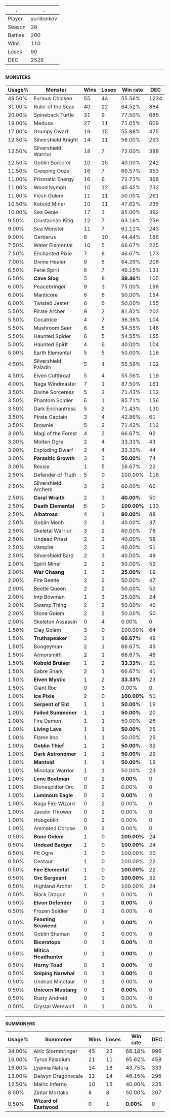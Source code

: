 .|.
|-|-
Player|yuriitonkov
Season|28
Battles|200
Wins|110
Loses|90
DEC|2526

---
**MONSTERS**

Usage%|Monster|Wins|Loses|Win rate|DEC|
-|-|-|-|-|-|
49.50%|Furious Chicken|55|44|55.56%|1234|
31.00%|Ruler of the Seas|40|22|64.52%|884|
20.00%|Spineback Turtle|31|9|77.50%|686|
19.00%|Medusa|27|11|71.05%|609|
17.00%|Grumpy Dwarf|19|15|55.88%|475|
12.50%|Silvershield Knight|14|11|56.00%|293|
12.50%|Silvershield Warrior|18|7|72.00%|388|
12.50%|Goblin Sorcerer|10|15|40.00%|242|
11.50%|Creeping Ooze|16|7|69.57%|353|
11.00%|Prismatic Energy|16|6|72.73%|368|
11.00%|Wood Nymph|10|12|45.45%|232|
11.00%|Flesh Golem|11|11|50.00%|261|
10.50%|Kobold Miner|10|11|47.62%|235|
10.00%|Sea Genie|17|3|85.00%|392|
9.50%|Crustacean King|12|7|63.16%|259|
9.00%|Sea Monster|11|7|61.11%|243|
9.00%|Cerberus|8|10|44.44%|186|
7.50%|Water Elemental|10|5|66.67%|225|
7.50%|Enchanted Pixie|7|8|46.67%|173|
7.00%|Divine Healer|9|5|64.29%|208|
6.50%|Feral Spirit|6|7|46.15%|131|
6.50%|**Cave Slug**|5|8|**38.46%**|105|
6.00%|Peacebringer|9|3|75.00%|198|
6.00%|Manticore|6|6|50.00%|154|
6.00%|Twisted Jester|6|6|50.00%|155|
5.50%|Pirate Archer|9|2|81.82%|202|
5.50%|Cocatrice|4|7|36.36%|104|
5.50%|Mushroom Seer|6|5|54.55%|146|
5.50%|Haunted Spider|6|5|54.55%|155|
5.00%|Haunted Spirit|4|6|40.00%|104|
5.00%|Earth Elemental|5|5|50.00%|116|
4.50%|Silvershield Paladin|5|4|55.56%|102|
4.50%|Elven Cutthroat|5|4|55.56%|119|
4.00%|Naga Windmaster|7|1|87.50%|161|
3.50%|Divine Sorceress|5|2|71.43%|112|
3.50%|Phantom Soldier|6|1|85.71%|156|
3.50%|Dark Enchantress|5|2|71.43%|130|
3.50%|Pirate Captain|3|4|42.86%|61|
3.50%|Brownie|5|2|71.43%|112|
3.00%|Magi of the Forest|4|2|66.67%|92|
3.00%|Molten Ogre|2|4|33.33%|43|
3.00%|Exploding Dwarf|2|4|33.33%|44|
3.00%|**Parasitic Growth**|3|3|**50.00%**|74|
3.00%|Rexxie|1|5|16.67%|22|
2.50%|Defender of Truth|5|0|100.00%|116|
2.50%|Silvershield Archers|3|2|60.00%|66|
2.50%|**Coral Wraith**|2|3|**40.00%**|50|
2.50%|**Death Elemental**|5|0|**100.00%**|133|
2.50%|**Albatross**|4|1|**80.00%**|88|
2.50%|Goblin Mech|2|3|40.00%|37|
2.50%|Skeletal Warrior|3|2|60.00%|78|
2.50%|Undead Priest|2|3|40.00%|58|
2.50%|Vampire|2|3|40.00%|51|
2.50%|Silvershield Bard|2|3|40.00%|49|
2.00%|Spirit Miner|2|2|50.00%|52|
2.00%|**War Chaang**|1|3|**25.00%**|19|
2.00%|Fire Beetle|2|2|50.00%|47|
2.00%|Beetle Queen|2|2|50.00%|52|
2.00%|Imp Bowman|1|3|25.00%|24|
2.00%|Swamp Thing|2|2|50.00%|40|
2.00%|Stone Golem|2|2|50.00%|50|
2.00%|Skeleton Assassin|0|4|0.00%|0|
1.50%|Clay Golem|3|0|100.00%|64|
1.50%|**Truthspeaker**|2|1|**66.67%**|49|
1.50%|Boogeyman|2|1|66.67%|45|
1.50%|Armorsmith|2|1|66.67%|46|
1.50%|**Kobold Bruiser**|1|2|**33.33%**|21|
1.50%|Sabre Shark|2|1|66.67%|41|
1.50%|**Elven Mystic**|1|2|**33.33%**|23|
1.50%|Giant Roc|0|3|0.00%|0|
1.00%|**Ice Pixie**|2|0|**100.00%**|51|
1.00%|**Serpent of Eld**|1|1|**50.00%**|19|
1.00%|**Failed Summoner**|1|1|**50.00%**|20|
1.00%|Fire Demon|1|1|50.00%|26|
1.00%|**Living Lava**|1|1|**50.00%**|25|
1.00%|Flame Imp|1|1|50.00%|25|
1.00%|**Goblin Thief**|1|1|**50.00%**|32|
1.00%|**Dark Astronomer**|1|1|**50.00%**|29|
1.00%|**Mantoid**|1|1|**50.00%**|19|
1.00%|Minotaur Warrior|1|1|50.00%|23|
1.00%|**Lone Boatman**|0|2|**0.00%**|0|
1.00%|Stonesplitter Orc|0|2|0.00%|0|
1.00%|**Luminous Eagle**|0|2|**0.00%**|0|
1.00%|Naga Fire Wizard|0|2|0.00%|0|
1.00%|Javelin Thrower|0|2|0.00%|0|
1.00%|Hobgoblin|0|2|0.00%|0|
1.00%|Animated Corpse|0|2|0.00%|0|
0.50%|**Bone Golem**|1|0|**100.00%**|24|
0.50%|**Undead Badger**|1|0|**100.00%**|24|
0.50%|Pit Ogre|1|0|100.00%|20|
0.50%|Centaur|1|0|100.00%|22|
0.50%|**Fire Elemental**|1|0|**100.00%**|22|
0.50%|**Orc Sergeant**|1|0|**100.00%**|32|
0.50%|Highland Archer|1|0|100.00%|24|
0.50%|Black Dragon|0|1|0.00%|0|
0.50%|**Elven Defender**|0|1|**0.00%**|0|
0.50%|Frozen Soldier|0|1|0.00%|0|
0.50%|**Feasting Seaweed**|0|1|**0.00%**|0|
0.50%|Goblin Shaman|0|1|0.00%|0|
0.50%|**Biceratops**|0|1|**0.00%**|0|
0.50%|**Mitica Headhunter**|0|1|**0.00%**|0|
0.50%|**Horny Toad**|0|1|**0.00%**|0|
0.50%|**Sniping Narwhal**|0|1|**0.00%**|0|
0.50%|Undead Minotaur|0|1|0.00%|0|
0.50%|**Unicorn Mustang**|0|1|**0.00%**|0|
0.50%|Rusty Android|0|1|0.00%|0|
0.50%|Crystal Werewolf|0|1|0.00%|0|

---
**SUMMONERS**

Usage%|Summoner|Wins|Loses|Win rate|DEC|
-|-|-|-|-|-|
34.00%|Alric Stormbringer|45|23|66.18%|996|
16.00%|Tyrus Paladium|21|11|65.62%|458|
16.00%|Lyanna Natura|14|18|43.75%|333|
13.00%|Delwyn Dragonscale|12|14|46.15%|295|
12.50%|Malric Inferno|10|15|40.00%|235|
8.00%|Zintar Mortalis|8|8|50.00%|207|
0.50%|**Wizard of Eastwood**|0|1|**0.00%**|0|
